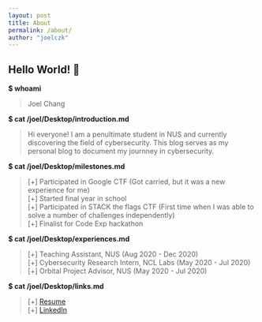 ```yaml
---
layout: post
title: About
permalink: /about/
author: "joelczk"
---
```


## Hello World! 👋

**$ whoami**

> Joel Chang

**$ cat /joel/Desktop/introduction.md**

> Hi everyone! I am a penultimate student in NUS and currently discovering the field of cybersecurity. This blog serves as my personal blog to document my journney in cybersecurity.

**$ cat /joel/Desktop/milestones.md**

> [+] Participated in Google CTF (Got carried, but it was a new experience for me)\
> [+] Started final year in school\
> [+] Participated in STACK the flags CTF (First time when I was able to solve a number of challenges independently)\
> [+] Finalist for Code Exp hackathon


**$ cat /joel/Desktop/experiences.md**

> [+] Teaching Assistant, NUS (Aug 2020 - Dec 2020)\
> [+] Cybersecurity Research Intern, NCL Labs (May 2020 - Jul 2020)\
> [+] Orbital Project Advisor, NUS (May 2020 - Jul 2020)


**$ cat /joel/Desktop/links.md**

> [+] [Resume](https://github.com/joelczk/Awesome-CV/blob/master/joel_resume.pdf)\
> [+] [LinkedIn](https://sg.linkedin.com/in/joel-chang-1a034a188)